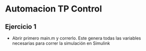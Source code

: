 # Automacion TP Control

## Ejercicio 1
- Abrir primero main.m y correrlo. Este genera todas las variables necesarias para correr la simulación en Simulink
